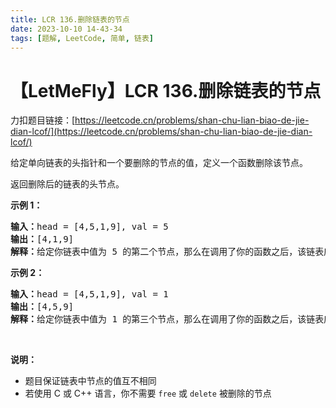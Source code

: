 ```yaml
---
title: LCR 136.删除链表的节点
date: 2023-10-10 14-43-34
tags: [题解, LeetCode, 简单, 链表]
---
```


# 【LetMeFly】LCR 136.删除链表的节点

力扣题目链接：[https://leetcode.cn/problems/shan-chu-lian-biao-de-jie-dian-lcof/](https://leetcode.cn/problems/shan-chu-lian-biao-de-jie-dian-lcof/)

<p>给定单向链表的头指针和一个要删除的节点的值，定义一个函数删除该节点。</p>

<p>返回删除后的链表的头节点。</p>

<p><strong>示例 1：</strong></p>

<pre>
<strong>输入：</strong>head = [4,5,1,9], val = 5
<strong>输出：</strong>[4,1,9]
<strong>解释：</strong>给定你链表中值为&nbsp;5&nbsp;的第二个节点，那么在调用了你的函数之后，该链表应变为 4 -&gt; 1 -&gt; 9.
</pre>

<p><strong>示例 2：</strong></p>

<pre>
<strong>输入：</strong>head = [4,5,1,9], val = 1
<strong>输出：</strong>[4,5,9]
<strong>解释：</strong>给定你链表中值为&nbsp;1&nbsp;的第三个节点，那么在调用了你的函数之后，该链表应变为 4 -&gt; 5 -&gt; 9.
</pre>

<p>&nbsp;</p>

<p><strong>说明：</strong></p>

<ul>
	<li>题目保证链表中节点的值互不相同</li>
	<li>若使用 C 或 C++ 语言，你不需要 <code>free</code> 或 <code>delete</code> 被删除的节点</li>
</ul>

<p>&nbsp;</p>


    